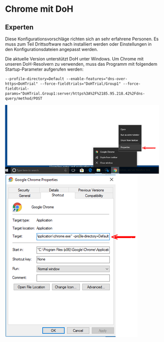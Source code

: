 # Chrome mit DoH

## Experten

Diese Konfigurationsvorschläge richten sich an sehr erfahrene Personen. Es muss zum Teil Drittsoftware nach installiert werden oder Einstellungen in den Konfigurationsdateien angepasst werden.


Die aktuelle Version unterstützt DoH unter Windows. Um Chrome mit unseren DoH-Resolvern zu verwenden, muss das Programm mit folgendem Startup-Parameter aufgerufen werden:

    --profile-directory=Default --enable-features="dns-over-https<DoHTrial" --force-fieldtrials="DoHTrial/Group1" --force-fieldtrial-params="DoHTrial.Group1:server/https%3A%2F%2185.95.218.42%2Fdns-query/method/POST

![Eigenschaften von Chrome öffnen](img/chrome-doh1-EN.png)
![Startup Argumente mitgeben](img/chrome-doh2-EN.png)
